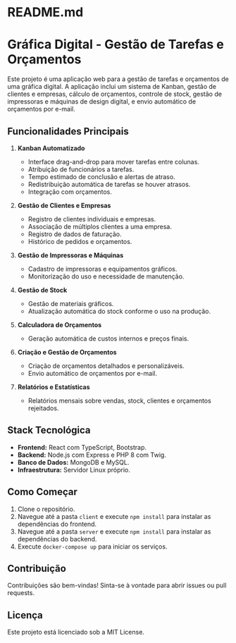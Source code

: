 # README.md

# Gráfica Digital - Gestão de Tarefas e Orçamentos

Este projeto é uma aplicação web para a gestão de tarefas e orçamentos de uma gráfica digital. A aplicação inclui um sistema de Kanban, gestão de clientes e empresas, cálculo de orçamentos, controle de stock, gestão de impressoras e máquinas de design digital, e envio automático de orçamentos por e-mail.

## Funcionalidades Principais

1. **Kanban Automatizado**
   - Interface drag-and-drop para mover tarefas entre colunas.
   - Atribuição de funcionários a tarefas.
   - Tempo estimado de conclusão e alertas de atraso.
   - Redistribuição automática de tarefas se houver atrasos.
   - Integração com orçamentos.

2. **Gestão de Clientes e Empresas**
   - Registro de clientes individuais e empresas.
   - Associação de múltiplos clientes a uma empresa.
   - Registro de dados de faturação.
   - Histórico de pedidos e orçamentos.

3. **Gestão de Impressoras e Máquinas**
   - Cadastro de impressoras e equipamentos gráficos.
   - Monitorização do uso e necessidade de manutenção.

4. **Gestão de Stock**
   - Gestão de materiais gráficos.
   - Atualização automática do stock conforme o uso na produção.

5. **Calculadora de Orçamentos**
   - Geração automática de custos internos e preços finais.

6. **Criação e Gestão de Orçamentos**
   - Criação de orçamentos detalhados e personalizáveis.
   - Envio automático de orçamentos por e-mail.

7. **Relatórios e Estatísticas**
   - Relatórios mensais sobre vendas, stock, clientes e orçamentos rejeitados.

## Stack Tecnológica

- **Frontend:** React com TypeScript, Bootstrap.
- **Backend:** Node.js com Express e PHP 8 com Twig.
- **Banco de Dados:** MongoDB e MySQL.
- **Infraestrutura:** Servidor Linux próprio.

## Como Começar

1. Clone o repositório.
2. Navegue até a pasta `client` e execute `npm install` para instalar as dependências do frontend.
3. Navegue até a pasta `server` e execute `npm install` para instalar as dependências do backend.
4. Execute `docker-compose up` para iniciar os serviços.

## Contribuição

Contribuições são bem-vindas! Sinta-se à vontade para abrir issues ou pull requests.

## Licença

Este projeto está licenciado sob a MIT License.